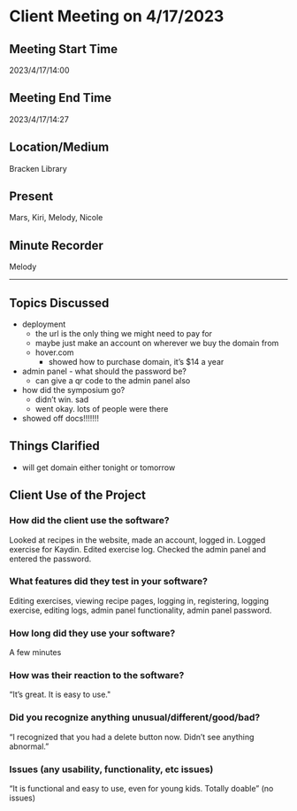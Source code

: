 # Client Meeting on 4/17/2023

## Meeting Start Time
2023/4/17/14:00

## Meeting End Time
2023/4/17/14:27

## Location/Medium
Bracken Library

## Present
Mars, Kiri, Melody, Nicole

## Minute Recorder
Melody

---

## Topics Discussed
- deployment
  - the url is the only thing we might need to pay for
  - maybe just make an account on wherever we buy the domain from
  - hover.com
    - showed how to purchase domain, it’s $14 a year
- admin panel - what should the password be?
  - can give a qr code to the admin panel also
- how did the symposium go?
  - didn’t win. sad
  - went okay. lots of people were there
- showed off docs!!!!!!!
## Things Clarified
- will get domain either tonight or tomorrow
## Client Use of the Project
### How did the client use the software?
Looked at recipes in the website, made an account, logged in. Logged exercise for Kaydin. Edited exercise log. Checked the admin panel and entered the password.
### What features did they test in your software?
Editing exercises, viewing recipe pages, logging in, registering, logging exercise, editing logs, admin panel functionality, admin panel password.
### How long did they use your software?
A few minutes
### How was their reaction to the software?
“It’s great. It is easy to use."
### Did you recognize anything unusual/different/good/bad?
“I recognized that you had a delete button now. Didn’t see anything abnormal.”
### Issues (any usability, functionality, etc issues)
“It is functional and easy to use, even for young kids. Totally doable” (no issues)